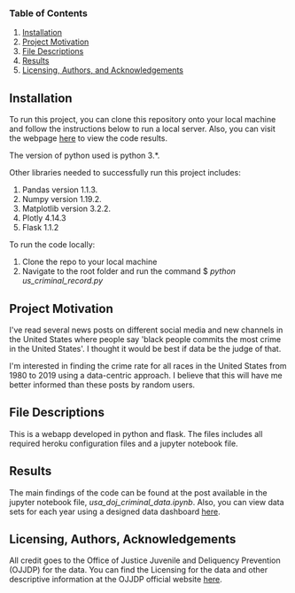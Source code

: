 
### Table of Contents

1. [Installation](#installation)
2. [Project Motivation](#motivation)
3. [File Descriptions](#files)
4. [Results](#results)
5. [Licensing, Authors, and Acknowledgements](#licensing)

## Installation <a name="installation"></a>

To run this project, you can clone this repository onto your local machine and follow the instructions below to run a local server. Also, you can visit the webpage [here]() to view the code results. 

The version of python used is python 3.*. 

Other libraries needed to successfully run this project includes:

1. Pandas version 1.1.3.
2. Numpy version 1.19.2.
3. Matplotlib version 3.2.2.
4. Plotly 4.14.3
5. Flask 1.1.2

To run the code locally:

1. Clone the repo to your local machine
2. Navigate to the root folder and run the command $ *python us_criminal_record.py*

## Project Motivation<a name="motivation"></a>

I've read several news posts on different social media and new channels in the United States where people say 'black people commits the most crime in the United States'. I thought it would be best if data be the judge of that. 

I'm interested in finding the crime rate for all races in the United States from 1980 to 2019 using a data-centric approach. I believe that this will have me better informed than these posts by random users.


## File Descriptions <a name="files"></a>

This is a webapp developed in python and flask. The files includes all required heroku configuration files and a jupyter notebook file.

## Results<a name="results"></a>

The main findings of the code can be found at the post available in the jupyter notebook file, *usa_doj_criminal_data.ipynb*. Also, you can view data sets for each year using a designed data dashboard [here](https://usa-criminal-record-ojjdp.herokuapp.com/).

## Licensing, Authors, Acknowledgements<a name="licensing"></a>

All credit goes to the Office of Justice Juvenile and Deliquency Prevention (OJJDP) for the data.  You can find the Licensing for the data and other descriptive information at the OJJDP official website [here](https://www.ojjdp.gov/ojstatbb/crime/ucr.asp?table_in=2&selYrs=2019&rdoGroups=1&rdoData=c). 
